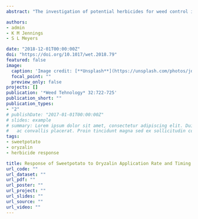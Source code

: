 ```yaml
---
abstract: "The investigation of potential herbicides for weed control in sweetpotato is critical due to the limited number of registered herbicides and the development of populations of herbicide- resistant weeds. Therefore, field studies were conducted at the Horticultural Crops Research Station, Clinton, NC and the Pontotoc Ridge–Flatwoods Branch Experiment Station, Pontotoc, MS to determine the effect of oryzalin application rate and timing on sweetpotato tolerance. Oryzalin at 0.6, 1.1, 2.2, 3.4, and 4.5 kg ai ha–1 was applied immediately after transplanting or 14 d after sweetpotato transplanting (DAP). At Clinton, oryzalin applied immediately after transplanting resulted in ≤1% leaf distortion 4 and 6 wk after transplanting (WAP) regardless of application rate. However, when oryzalin was applied 14 DAP, greater sweetpotato leaf distortion was observed from 2.2, 3.4, and 4.5 kg ha–1 (≤8%) than 0.6 and 1.1 kg ha–1 (≤4%). At Pontotoc, oryzalin applied immediately after transplanting resulted in ≤6% leaf distortion 4 WAP regardless of application rate. However, when oryzalin was applied at 14 DAP, greater leaf distortion was reported from 3.4 and 4.5 kg ha–1 (11 to 13%) than 0.6, 1.1, and 2.2 kg ha–1 (4 to 6%). Oryzalin application rate and timing did not affect yield of no.1, jumbo, or marketable sweetpotato. Based on these results, oryzalin herbicide has potential for registration in sweetpotato."

authors:
- admin
- K M Jennings
- S L Meyers

date: "2018-12-01T00:00:00Z"
doi: "https://doi.org/10.1017/wet.2018.79"
featured: false
image:
  caption: 'Image credit: [**Unsplash**](https://unsplash.com/photos/jdD8gXaTZsc)'
  focal_point: ""
  preview_only: false
projects: []
publication: '*Weed Tehnology* 32:722-725'
publication_short: ""
publication_types:
- "2"
# publishDate: "2017-01-01T00:00:00Z"
# slides: example
# summary: Lorem ipsum dolor sit amet, consectetur adipiscing elit. Duis posuere tellus
#   ac convallis placerat. Proin tincidunt magna sed ex sollicitudin condimentum.
tags:
- sweetpotato
- oryzalin
- herbicide response

title: Response of Sweetpotato to Oryzalin Application Rate and Timing
url_code: ""
url_dataset: ""
url_pdf: ""
url_poster: ""
url_project: ""
url_slides: ""
url_source: ""
url_video: ""
---
```

